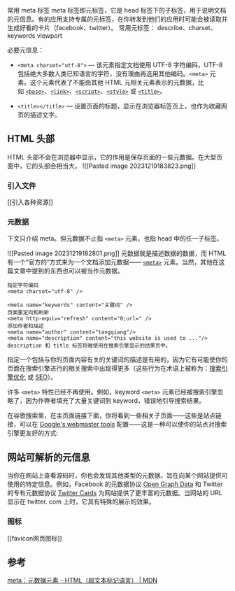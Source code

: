 常用 meta 标签
meta 标签即元标签，它是 head 标签下的子标签，用于说明文档的元信息。有的应用支持专属的元标签，在你转发到他们的应用时可能会被读取并生成好看的卡片（facebook、twitter）。
常用元标签：
describe、charset、keywords
viewport

必要元信息：
-   `<meta charset="utf-8">` — 该元素指定文档使用 UTF-8 字符编码，UTF-8 包括绝大多数人类已知语言的字符，没有理由再选用其他编码。`<meta>` 元素。这个元素代表了不能由其他 HTML 元相关元素表示的元数据，比如 [`<base>`](https://developer.mozilla.org/zh-CN/docs/Web/HTML/Element/base)、[`<link>`](https://developer.mozilla.org/zh-CN/docs/Web/HTML/Element/link)、[`<script>`](https://developer.mozilla.org/zh-CN/docs/Web/HTML/Element/script)、[`<style>`](https://developer.mozilla.org/zh-CN/docs/Web/HTML/Element/style) 或 [`<title>`](https://developer.mozilla.org/zh-CN/docs/Web/HTML/Element/title)。

-   `<title></title>` — 设置页面的标题，显示在浏览器标签页上，也作为收藏网页的描述文字。
## HTML 头部
HTML 头部不会在浏览器中显示，它的作用是保存页面的一些元数据。在大型页面中，它的头部会相当大。
![[Pasted image 20231219183823.png]]



### 引入文件
[[引入各种资源]]

### 元数据 
下文只介绍 meta。但元数据不止指 `<meta>` 元素，也指 head 中的任一子标签。

![[Pasted image 20231219182801.png]]
元数据就是描述数据的数据，而 HTML 有一个“官方的”方式来为一个文档添加元数据—— [`<meta>`](https://developer.mozilla.org/zh-CN/docs/Web/HTML/Element/meta) 元素。当然，其他在这篇文章中提到的东西也可以被当作元数据。
```
指定字符编码
<meta charset="utf-8" />

<meta name="keywords" content="关键词" />
页面重定向和刷新
<meta http-equiv="refresh" content="0;url=" />
添加作者和描述
<meta name="author" content="tangqiang"/>
<meta name="description" content="this website is used to ..."/>
description 和 title 标签将被使用在搜索引擎显示的结果页中。
```
指定一个包括与你的页面内容有关的关键词的描述是有用的，因为它有可能使你的页面在搜索引擎进行的相关搜索中出现得更多（这些行为在术语上被称为：[搜索引擎优化](https://developer.mozilla.org/zh-CN/docs/Glossary/SEO) 或 [SEO](https://developer.mozilla.org/zh-CN/docs/Glossary/SEO)）。

许多 `<meta>` 特性已经不再使用。例如，keyword `<meta>` 元素已经被搜索引擎忽略了，因为作弊者填充了大量关键词到 keyword，错误地引导搜索结果。

在谷歌搜索里，在主页面链接下面，你将看到一些相关子页面——这些是站点链接，可以在 [Google's webmaster tools](https://search.google.com/search-console/about) 配置——这是一种可以使你的站点对搜索引擎更友好的方式:


## 网站可解析的元信息
当你在网站上查看源码时，你也会发现其他类型的元数据。旨在向某个网站提供可使用的特定信息。例如，Facebook 的元数据协议 [Open Graph Data](https://ogp.me/) 和 Twitter 的专有元数据协议 [Twitter Cards](https://developer.twitter.com/en/docs/twitter-for-websites/cards/overview/abouts-cards) 为网站提供了更丰富的元数据。当网站的 URL 显示在 twitter. com 上时，它具有特殊的展示的效果。

### 图标
[[favicon网页图标]]

## 参考
[meta：元数据元素 - HTML（超文本标记语言） | MDN](https://developer.mozilla.org/zh-CN/docs/Web/HTML/Element/meta)